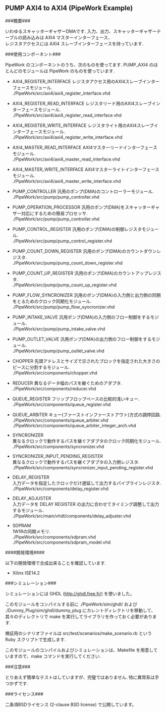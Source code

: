 PUMP AXI4 to AXI4 (PipeWork Example) 
------------------------------------

###概要###

いわゆるスキャッターギャザーDMAです.
入力、出力、スキャッターギャザーテーブルの読み込みは AXI4 マスターインターフェース、   
レジスタアクセスには AXI4 スレーブインターフェースを持っています.

###使用コンポーネント###

PipeWork のコンポーネントのうち、次のものを使ってます.
PUMP_AXI4 のほとんどのモジュールは PipeWork のものを使っています.

  * AXI4_REGISTER_INTERFACE
    レジスタアクセス用のAXI4スレーブインターフェースモジュール.   
    ./PipeWork/src/axi4/axi4_register_interface.vhd

  * AXI4_REGISTER_READ_INTERFACE
    レジスタリード用のAXI4スレーブインターフェースモジュール.   
    ./PipeWork/src/axi4/axi4_register_read_interface.vhd

  * AXI4_REGISTER_WRITE_INTERFACE
    レジスタライト用のAXI4スレーブインターフェースモジュール.   
    ./PipeWork/src/axi4/axi4_register_write_interface.vhd

  * AXI4_MASTER_READ_INTERFACE
    AXI4マスターリードインターフェースモジュール.   
    ./PipeWork/src/axi4/axi4_master_read_interface.vhd

  * AXI4_MASTER_WRITE_INTERFACE
    AXI4マスターライトインターフェースモジュール.     
    ./PipeWork/src/axi4/axi4_master_write_interface.vhd

  * PUMP_CONTROLLER
    汎用のポンプ(DMA)のコントローラーモジュール.   
    ./PipeWork/src/pump/pump_controller.vhd

  * PUMP_OPERATION_PROCESSOR
    汎用のポンプ(DMA)をスキャッターギャザー対応にするための簡易プロセッサ.   
    ./PipeWork/src/pump/pump_controller.vhd

  * PUMP_CONTROL_REGISTER
    汎用のポンプ(DMA)の制御レジスタモジュール.   
    ./PipeWork/src/pump/pump_control_register.vhd

  * PUMP_COUNT_DOWN_REGISTER
    汎用のポンプ(DMA)のカウントダウンレジスタ.   
    ./PipeWork/src/pump/pump_count_down_register.vhd

  * PUMP_COUNT_UP_REGISTER
    汎用のポンプ(DMA)のカウントアップレジスタ.   
    ./PipeWork/src/pump/pump_count_up_register.vhd

  * PUMP_FLOW_SYNCRONIZER
    汎用のポンプ(DMA)の入力側と出力側の同期をとるためのクロック同期化モジュール.  
    ./PipeWork/src/pump/pump_flow_syncronizer.vhd

  * PUMP_INTAKE_VALVE
    汎用ポンプ(DMA)の入力側のフロー制御をするモジュール.  
    ./PipeWork/src/pump/pump_intake_valve.vhd

  * PUMP_OUTLET_VALVE
    汎用ポンプ(DMA)の出力側のフロー制御をするモジュール.  
    ./PipeWork/src/pump/pump_outlet_valve.vhd

  * CHOPPER
    先頭アドレスとサイズで示されたブロックを指定された大きさのピースに分割するモジュール.   
    ./PipeWork/src/components/chopper.vhd

  * REDUCER
    異なるデータ幅のパスを継ぐためのアダプタ.   
    ./PipeWork/src/components/reducer.vhd

  * QUEUE_REGISTER
    フリップフロップベースの比較的浅いキュー.   
    ./PipeWork/src/components/queue_register.vhd

  * QUEUE_ARBITER
    キュー(ファーストインファーストアウト)方式の調停回路.   
    ./PipeWork/src/components/queue_arbiter.vhd
    ./PipeWork/src/components/queue_arbiter_integer_arch.vhd

  * SYNCRONIZER  
    異なるクロックで動作するパスを継ぐアダプタのクロック同期化モジュール.  
    ./PipeWork/src/components/syncronizer.vhd  

  * SYNCRONIZER_INPUT_PENDING_REGISTER  
    異なるクロックで動作するパスを継ぐアダプタの入力側レジスタ.  
    ./PipeWork/src/components/syncronizer_input_pending_register.vhd  

  * DELAY_REGISTER  
    入力データを指定したクロックだけ遅延して出力するパイプラインレジスタ.  
    ./PipeWork/src/components/delay_register.vhd  

  * DELAY_ADJUSTER  
    入力データを DELAY REGISTER の出力に合わせてタイミング調整して出力するモジュール.  
    ./PipeWork/src/main/vhdl/components/delay_adjuster.vhd  

  * SDPRAM  
    1W1Rの同期メモリ.  
    ./PipeWork/src/components/sdpram.vhd  
    ./PipeWork/src/components/sdpram_model.vhd  

####開発環境####

以下の開発環境で合成出来ることを確認しています.

* Xilinx ISE14.2

###シミュレーション###

シミュレーションには GHDL (<http://ghdl.free.fr/>) を使いました。    

このモジュールをコンパイルする前に ./PipeWork/sim/ghdl/ および ./Dummy_Plug/sim/ghdl/dummy_plug にカレントディレクトリを移動して、其々のディレクトリで make を実行してライブラリを作っておく必要があります.  

検証用のシナリオファイルは src/test/scenarios/make_scenario.rb という Ruby スクリプトで生成します.   

このモジュールのコンパイルおよびシミュレーションは、Makefile を用意していますので、make コマンドを実行してください.  

###注意###

とりあえず簡単なテストはしていますが、完璧ではありません. 特に異常系は手つかずです. 

###ライセンス###

二条項BSDライセンス (2-clause BSD license) で公開しています。

